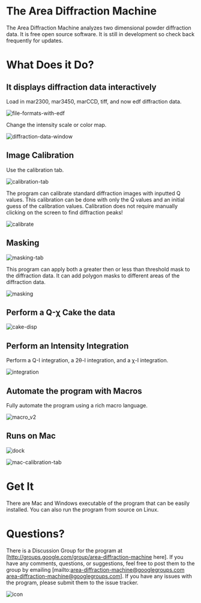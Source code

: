 # The Area Diffraction Machine

The Area Diffraction Machine analyzes two dimensional powder diffraction data. It is free open source software. It is still in development so check back frequently for updates.

# What Does it Do?

## It displays diffraction data interactively

Load in mar2300, mar3450, marCCD, tiff, and now edf diffraction data.

![file-formats-with-edf](http://areadiffractionmachine.googlecode.com/files/file-formats-with-edf.jpg)

Change the intensity scale or color map.

![diffraction-data-window](http://areadiffractionmachine.googlecode.com/files/diffraction-data-window.jpg)

## Image Calibration
 
Use the calibration tab.

![calibration-tab](http://areadiffractionmachine.googlecode.com/files/calibration-tab.jpg)

The program can calibrate standard diffraction images with inputted Q values. This calibration can be done with only the Q values and an initial guess of the calibration values. Calibration does not require manually clicking on the screen to find diffraction peaks!

![calibrate](http://areadiffractionmachine.googlecode.com/files/calibrate.jpg)

## Masking

![masking-tab](http://areadiffractionmachine.googlecode.com/files/masking-tab.jpg)

This program can apply both a greater then or less than threshold mask to the diffraction data. It can add polygon masks to different areas of the diffraction data.

![masking](http://areadiffractionmachine.googlecode.com/files/masking.jpg)

## Perform a Q-χ Cake the data

![cake-disp](http://areadiffractionmachine.googlecode.com/files/cake-disp.jpg)

## Perform an Intensity Integration 

Perform a Q-I integration, a 2θ-I integration, and a χ-I integration. 

![integration](http://areadiffractionmachine.googlecode.com/files/integration.jpg)


## Automate the program with Macros

Fully automate the program using a rich macro language.

![macro_v2](http://areadiffractionmachine.googlecode.com/files/macro_v2.jpg)

## Runs on Mac

![dock](http://areadiffractionmachine.googlecode.com/files/dock.jpg)

![mac-calibration-tab](http://areadiffractionmachine.googlecode.com/files/mac-calibration-tab.jpg)

# Get It 

There are Mac and Windows executable of the program that can be easily installed. You can also run the program from source on Linux.

# Questions?

There is a Discussion Group for the program at [http://groups.google.com/group/area-diffraction-machine here]. If you have any comments, questions, or suggestions, feel free to post them to the group by emailing [mailto:area-diffraction-machine@googlegroups.com area-diffraction-machine@googlegroups.com]. If you have any issues with the program, please submit them to the issue tracker.

![icon](http://areadiffractionmachine.googlecode.com/files/icon.jpg)
